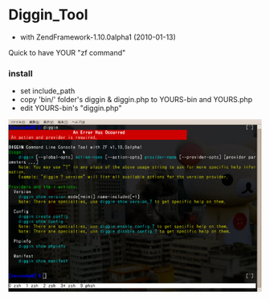 Diggin_Tool
===========
- with ZendFramework-1.10.0alpha1 (2010-01-13)

Quick to have YOUR "zf command"

### install ###
- set include_path
- copy 'bin/' folder's diggin & diggin.php to YOURS-bin and YOURS.php
- edit YOURS-bin's "diggin.php"

<img src="image1.png" />

